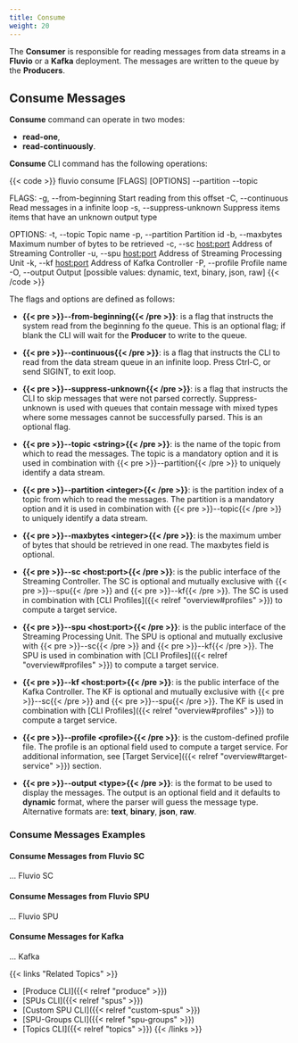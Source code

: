 ```yaml
---
title: Consume
weight: 20
---
```



The __Consumer__ is responsible for reading messages from data streams in a __Fluvio__ or a __Kafka__ deployment. The messages are written to the queue by the __Producers__.


## Consume Messages

__Consume__ command can operate in two modes:

* __read-one__,
* __read-continuously__.

__Consume__ CLI command has the following operations: 

{{< code >}}
fluvio consume [FLAGS] [OPTIONS] --partition <integer> --topic <string>

FLAGS:
    -g, --from-beginning      Start reading from this offset
    -C, --continuous          Read messages in a infinite loop
    -s, --suppress-unknown    Suppress items items that have an unknown output type

OPTIONS:
    -t, --topic <string>         Topic name
    -p, --partition <integer>    Partition id
    -b, --maxbytes <integer>     Maximum number of bytes to be retrieved
    -c, --sc <host:port>         Address of Streaming Controller
    -u, --spu <host:port>        Address of Streaming Processing Unit
    -k, --kf <host:port>         Address of Kafka Controller
    -P, --profile <profile>      Profile name
    -O, --output <type>          Output [possible values: dynamic, text, binary, json, raw]
{{< /code >}}

The flags and options are defined as follows:

* <strong>{{< pre >}}--from-beginning{{< /pre >}}</strong>: is a flag that instructs the system read from the beginning fo the queue. This is an optional flag; if blank the CLI will wait for the __Producer__ to write to the queue.

* <strong>{{< pre >}}--continuous{{< /pre >}}</strong>: is a flag that instructs the CLI to read from the data stream queue in an infinite loop. Press Ctrl-C, or send SIGINT, to exit loop.

* <strong>{{< pre >}}--suppress-unknown{{< /pre >}}</strong>: is a flag that instructs the CLI to skip messages that were not parsed correctly. Suppress-unknown is used with queues that contain message with mixed types where some messages cannot be successfully parsed. This is an optional flag.

* <strong>{{< pre >}}--topic &lt;string&gt;{{< /pre >}}</strong>:
is the name of the topic from which to read the messages. The topic is a mandatory option and it is used in combination with {{< pre >}}--partition{{< /pre >}} to uniquely identify a data stream.

* <strong>{{< pre >}}--partition &lt;integer&gt;{{< /pre >}}</strong>:
is the partition index of a topic from which to read the messages. The partition is a mandatory option and it is used in combination with {{< pre >}}--topic{{< /pre >}} to uniquely identify a data stream.

* <strong>{{< pre >}}--maxbytes &lt;integer&gt;{{< /pre >}}</strong>:
is the maximum umber of bytes that should be retrieved in one read. The maxbytes field is optional.

* <strong>{{< pre >}}--sc &lt;host:port&gt;{{< /pre >}}</strong>:
is the public interface of the Streaming Controller. The SC is optional and mutually exclusive with {{< pre >}}--spu{{< /pre >}} and {{< pre >}}--kf{{< /pre >}}. The SC is used in combination with [CLI Profiles]({{< relref "overview#profiles" >}}) to compute a target service.

* <strong>{{< pre >}}--spu &lt;host:port&gt;{{< /pre >}}</strong>:
is the public interface of the Streaming Processing Unit. The SPU is optional and mutually exclusive with {{< pre >}}--sc{{< /pre >}} and {{< pre >}}--kf{{< /pre >}}. The SPU is used in combination with [CLI Profiles]({{< relref "overview#profiles" >}}) to compute a target service.

* <strong>{{< pre >}}--kf &lt;host:port&gt;{{< /pre >}}</strong>:
is the public interface of the Kafka Controller. The KF is optional and mutually exclusive with {{< pre >}}--sc{{< /pre >}} and {{< pre >}}--spu{{< /pre >}}. The KF is used in combination with [CLI Profiles]({{< relref "overview#profiles" >}}) to compute a target service.

* <strong>{{< pre >}}--profile &lt;profile&gt;{{< /pre >}}</strong>:
is the custom-defined profile file. The profile is an optional field used to compute a target service. For additional information, see [Target Service]({{< relref "overview#target-service" >}}) section.

* <strong>{{< pre >}}--output &lt;type&gt;{{< /pre >}}</strong>:
is the format to be used to display the messages. The output is an optional field and it defaults to __dynamic__ format, where the parser will guess the message type. Alternative formats are: __text__, __binary__, __json__, __raw__.


### Consume Messages Examples 

#### Consume Messages from Fluvio SC

... Fluvio SC

#### Consume Messages from Fluvio SPU

... Fluvio SPU

#### Consume Messages for Kafka

... Kafka



{{< links "Related Topics" >}}
* [Produce CLI]({{< relref "produce" >}})
* [SPUs CLI]({{< relref "spus" >}})
* [Custom SPU CLI]({{< relref "custom-spus" >}})
* [SPU-Groups CLI]({{< relref "spu-groups" >}})
* [Topics CLI]({{< relref "topics" >}})
{{< /links >}}